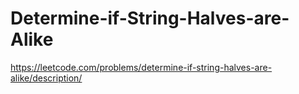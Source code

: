 # Determine-if-String-Halves-are-Alike
https://leetcode.com/problems/determine-if-string-halves-are-alike/description/
